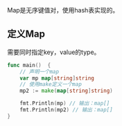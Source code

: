 Map是无序键值对，使用hash表实现的。

## 定义Map

需要同时指定key，value的type。

```go
func main()  {
    // 声明一个map
    var mp map[string]string
    // 使用make定义一个map
    mp2 := make(map[string]string)

    fmt.Println(mp) // 输出：map[]
    fmt.Println(mp2) // 输出：map[]
}
```



